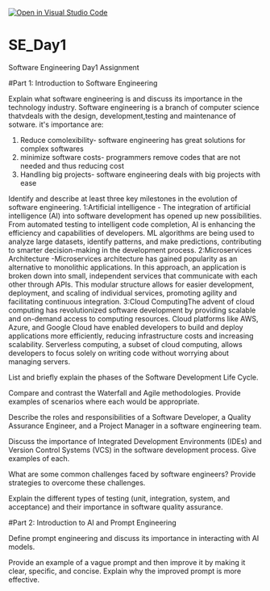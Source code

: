 [![Open in Visual Studio Code](https://classroom.github.com/assets/open-in-vscode-2e0aaae1b6195c2367325f4f02e2d04e9abb55f0b24a779b69b11b9e10269abc.svg)](https://classroom.github.com/online_ide?assignment_repo_id=15589526&assignment_repo_type=AssignmentRepo)
# SE_Day1
Software Engineering Day1 Assignment

#Part 1: Introduction to Software Engineering

Explain what software engineering is and discuss its importance in the technology industry.
Software engineering is a branch of computer science thatvdeals with the design, development,testing and maintenance of sotware.
it's importance are:
1. Reduce comolexibility- software engineering has great solutions for complex softwares
2. minimize software costs- programmers remove codes that are not needed and thus reducing cost
3. Handling big projects- software engineering deals with big projects with ease 

Identify and describe at least three key milestones in the evolution of software engineering.
1:Artificial intelligence - The integration of artificial intelligence (AI) into software development has opened up new possibilities. From automated testing to intelligent code completion, AI is enhancing the efficiency and capabilities of developers. ML algorithms are being used to analyze large datasets, identify patterns, and make predictions, contributing to smarter decision-making in the development process.
2:Microservices Architecture -Microservices architecture has gained popularity as an alternative to monolithic applications. In this approach, an application is broken down into small, independent services that communicate with each other through APIs. This modular structure allows for easier development, deployment, and scaling of individual services, promoting agility and facilitating continuous integration.
3:Cloud ComputingThe advent of cloud computing has revolutionized software development by providing scalable and on-demand access to computing resources. Cloud platforms like AWS, Azure, and Google Cloud have enabled developers to build and deploy applications more efficiently, reducing infrastructure costs and increasing scalability. Serverless computing, a subset of cloud computing, allows developers to focus solely on writing code without worrying about managing servers.

List and briefly explain the phases of the Software Development Life Cycle.


Compare and contrast the Waterfall and Agile methodologies. Provide examples of scenarios where each would be appropriate.


Describe the roles and responsibilities of a Software Developer, a Quality Assurance Engineer, and a Project Manager in a software engineering team.


Discuss the importance of Integrated Development Environments (IDEs) and Version Control Systems (VCS) in the software development process. Give examples of each.


What are some common challenges faced by software engineers? Provide strategies to overcome these challenges.


Explain the different types of testing (unit, integration, system, and acceptance) and their importance in software quality assurance.


#Part 2: Introduction to AI and Prompt Engineering


Define prompt engineering and discuss its importance in interacting with AI models.


Provide an example of a vague prompt and then improve it by making it clear, specific, and concise. Explain why the improved prompt is more effective.
